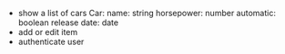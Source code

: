 - show a list of cars 
	Car: 
		name: string
		horsepower: number
		automatic: boolean
		release date: date
- add or edit item
- authenticate user